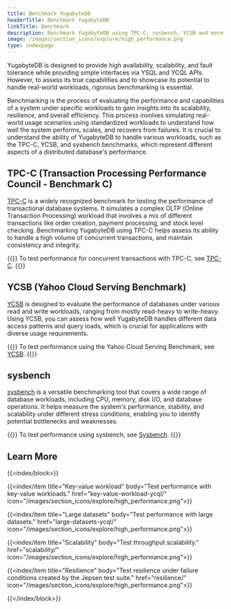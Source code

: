 ```yaml
---
title: Benchmark YugabyteDB
headerTitle: Benchmark YugabyteDB
linkTitle: Benchmark
description: Benchmark YugabyteDB using TPC-C, sysbench, YCSB and more.
image: /images/section_icons/explore/high_performance.png
type: indexpage
---
```


YugabyteDB is designed to provide high availability, scalability, and fault tolerance while providing simple interfaces via YSQL and YCQL APIs. However, to assess its true capabilities and to showcase its potential to handle real-world workloads, rigorous benchmarking is essential.

Benchmarking is the process of evaluating the performance and capabilities of a system under specific workloads to gain insights into its scalability, resilience, and overall efficiency. This process involves simulating real-world usage scenarios using standardized workloads to understand how well the system performs, scales, and recovers from failures. It is crucial to understand the ability of YugabyteDB to handle various workloads, such as the TPC-C, YCSB, and sysbench benchmarks, which represent different aspects of a distributed database's performance.

## TPC-C (Transaction Processing Performance Council - Benchmark C)

[TPC-C](http://www.tpc.org/tpcc/) is a widely recognized benchmark for testing the performance of transactional database systems. It simulates a complex OLTP (Online Transaction Processing) workload that involves a mix of different transactions like order creation, payment processing, and stock level checking. Benchmarking YugabyteDB using TPC-C helps assess its ability to handle a high volume of concurrent transactions, and maintain consistency and integrity.

{{<lead link="tpcc/">}}
To test performance for concurrent transactions with TPC-C, see [TPC-C](tpcc/).
{{</lead>}}

## YCSB (Yahoo Cloud Serving Benchmark)

[YCSB](https://github.com/brianfrankcooper/YCSB/wiki) is designed to evaluate the performance of databases under various read and write workloads, ranging from mostly read-heavy to write-heavy. Using YCSB, you can assess how well YugabyteDB handles different data access patterns and query loads, which is crucial for applications with diverse usage requirements.

{{<lead link="ycsb-ysql/">}}
To test performance using the Yahoo Cloud Serving Benchmark, see [YCSB](ycsb-ysql/).
{{</lead>}}

## sysbench

[sysbench](https://github.com/akopytov/sysbench) is a versatile benchmarking tool that covers a wide range of database workloads, including CPU, memory, disk I/O, and database operations. It helps measure the system's performance, stability, and scalability under different stress conditions, enabling you to identify potential bottlenecks and weaknesses.

{{<lead link="sysbench-ysql/">}}
To test performance using sysbench, see [Sysbench](sysbench-ysql/).
{{</lead>}}

## Learn More

{{<index/block>}}

  {{<index/item
    title="Key-value workload"
    body="Test performance with key-value workloads."
    href="key-value-workload-ycql/"
    icon="/images/section_icons/explore/high_performance.png">}}

  {{<index/item
    title="Large datasets"
    body="Test performance with large datasets."
    href="large-datasets-ycql/"
    icon="/images/section_icons/explore/high_performance.png">}}

  {{<index/item
    title="Scalability"
    body="Test throughput scalability."
    href="scalability/"
    icon="/images/section_icons/explore/high_performance.png">}}

  {{<index/item
    title="Resilience"
    body="Test resilience under failure conditions created by the Jepsen test suite."
    href="resilience/"
    icon="/images/section_icons/explore/high_performance.png">}}

{{</index/block>}}
